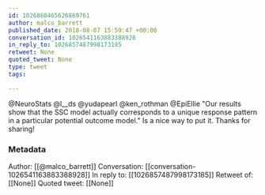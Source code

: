 ```yaml
---
id: 1026860465626869761
author: malco_barrett
published_date: 2018-08-07 15:59:47 +00:00
conversation_id: 1026541163883388928
in_reply_to: 1026857487998173185
retweet: None
quoted_tweet: None
type: tweet
tags:

---
```


@NeuroStats @l__ds @yudapearl @ken_rothman @EpiEllie "Our results show that the SSC model actually corresponds to a unique response pattern in a particular potential outcome model." Is a nice way to put it. Thanks for sharing!

### Metadata

Author: [[@malco_barrett]]
Conversation: [[conversation-1026541163883388928]]
In reply to: [[1026857487998173185]]
Retweet of: [[None]]
Quoted tweet: [[None]]
